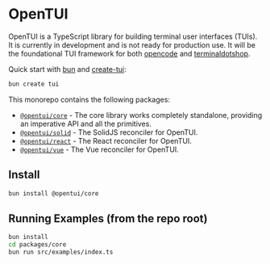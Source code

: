 # OpenTUI

OpenTUI is a TypeScript library for building terminal user interfaces (TUIs). It is currently in
development and is not ready for production use. It will be the foundational TUI framework for both
[opencode](https://opencode.ai) and [terminaldotshop](https://terminal.shop).

Quick start with [bun](https://bun.sh) and [create-tui](https://github.com/msmps/create-tui):

```bash
bun create tui
```

This monorepo contains the following packages:

- [`@opentui/core`](packages/core) - The core library works completely standalone, providing an imperative API and all the primitives.
- [`@opentui/solid`](packages/solid) - The SolidJS reconciler for OpenTUI.
- [`@opentui/react`](packages/react) - The React reconciler for OpenTUI.
- [`@opentui/vue`](packages/vue) - The Vue reconciler for OpenTUI.

## Install

```bash
bun install @opentui/core
```

## Running Examples (from the repo root)

```bash
bun install
cd packages/core
bun run src/examples/index.ts
```
